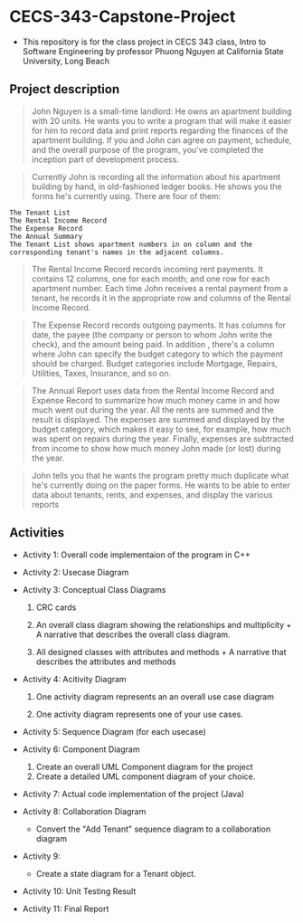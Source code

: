 # CECS-343-Capstone-Project

- This repository is for the class project in CECS 343 class, Intro to Software Engineering by professor Phuong Nguyen at California State University, Long Beach

## Project description

> John Nguyen is a small-time landlord: He owns an apartment building with 20 units. He wants you to write a program that will make it easier for him to record data and print reports regarding the finances of the apartment building. If you and John can agree on payment, schedule, and the overall purpose of the program, you've completed the inception part of development process.

> Currently John is recording all the information about his apartment building by hand, in old-fashioned ledger books. He shows you the forms he's currently using. There are four of them:

    The Tenant List
    The Rental Income Record
    The Expense Record
    The Annual Summary
    The Tenant List shows apartment numbers in on column and the corresponding tenant's names in the adjacent columns.

> The Rental Income Record records incoming rent payments. It contains 12 columns, one for each month; and one row for each apartment number. Each time John receives a rental payment from a tenant, he records it in the appropriate row and columns of the Rental Income Record.

> The Expense Record records outgoing payments. It has columns for date, the payee (the company or person to whom John write the check), and the amount being paid. In addition , there's a column where John can specify the budget category to which the payment should be charged. Budget categories include Mortgage, Repairs, Utilities, Taxes, Insurance, and so on. 

> The Annual Report uses data from the Rental Income Record and Expense Record to summarize how much money came in and how much went out during the year. All the rents are summed and the result is displayed. The expenses are summed and displayed by the budget category, which makes it easy to see, for example, how much was spent on repairs during the year. Finally, expenses are subtracted from income to show how much money John made (or lost) during the year.

> John tells you that he wants the program pretty much duplicate what he's currently doing on the paper forms. He wants to be able to enter data about tenants, rents, and expenses, and display the various reports

## Activities

- Activity 1: Overall code implementaion of the program in C++

- Activity 2: Usecase Diagram

- Activity 3: Conceptual Class Diagrams

    1. CRC cards

    2. An overall class diagram showing the relationships and multiplicity + A narrative that describes the overall class diagram.

    3. All designed classes with attributes and methods + A narrative that describes the attributes and methods

- Activity 4: Acitivity Diagram

    1. One activity diagram represents an an overall use case diagram

    2. One activity diagram represents one of your use cases.

- Activity 5: Sequence Diagram (for each usecase)

- Activity 6: Component Diagram

    1. Create an overall UML Component diagram for the project
    2. Create a detailed UML component diagram of your choice.

- Activity 7: Actual code implementation of the project (Java)

- Activity 8: Collaboration Diagram

    - Convert the "Add Tenant" sequence diagram to a collaboration diagram

- Activity 9:

    - Create a state diagram for a Tenant object.

- Activity 10: Unit Testing Result

- Activity 11: Final Report
